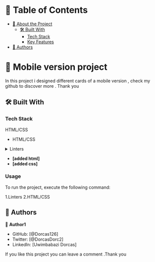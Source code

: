 
<!-- TABLE OF CONTENTS -->

# 📗 Table of Contents

- [📖 About the Project](#about-project)
  - [🛠 Built With](#built-with)
    - [Tech Stack](#tech-stack)
    - [Key Features](#key-features)
- [👥 Authors](#authors)


<!-- PROJECT DESCRIPTION -->

# 📖 Mobile version project
In this project i designed different cards
of a mobile version , check my github to discover more .
Thank you 


## 🛠 Built With <a name="built-with"></a>

### Tech Stack <a name="tech-stack"></a>

  <summary>HTML/CSS</summary>
  <ul>
    <li>HTML/CSS</li>
  </ul>
</details>

<details>
  <summary>Linters</summary>
  <ul>
    <li>Linters</li>
  </ul>
</details>

<!-- Features -->

- **[added html]**
- **[added css]**

### Usage

To run the project, execute the following command:

1.Linters
2.HTML/CSS

<!-- AUTHORS -->

## 👥 Authors <a name="authors"></a>

👤 **Author1**

- GitHub: [@Dorcas126]
- Twitter: [@DorcasDorc2]
- LinkedIn: [Uwimbabazi Dorcas]

<!-- SUPPORT -->

If you like this project you can leave a comment .Thank you 





